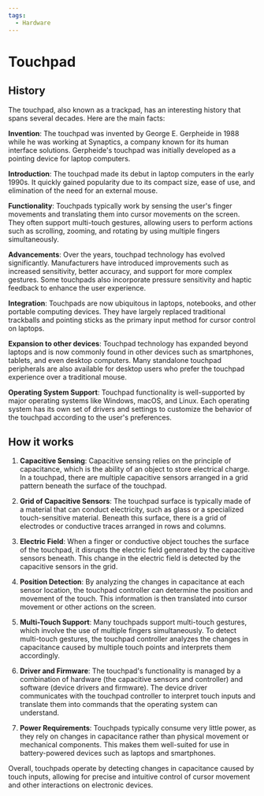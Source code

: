 ```yaml
---
tags:
  - Hardware
---
```


<head>
    <meta charset="UTF-8">
    <meta name="viewport" content="width=device-width, initial-scale=1.0">
    <meta name="description" content="Welcome to ac-electricity! Here you will learn more about electricity, the different components used to make an electrical circuit as well as their features and use cases.">
    <meta name="keywords" content="alexis carbillet, carbillet, electricity, capacitors, conductors, diodes, electronic, energy source, hardware, home appliances, inductors, insulators, resistors, semi-conductors">
    <meta name="author" content="Alexis Carbillet ">
</head>

# Touchpad

## History

The touchpad, also known as a trackpad, has an interesting history that spans several decades. Here are the main facts:

**Invention**: The touchpad was invented by George E. Gerpheide in 1988 while he was working at Synaptics, a company known for its human interface solutions. Gerpheide's touchpad was initially developed as a pointing device for laptop computers.

**Introduction**: The touchpad made its debut in laptop computers in the early 1990s. It quickly gained popularity due to its compact size, ease of use, and elimination of the need for an external mouse.

**Functionality**: Touchpads typically work by sensing the user's finger movements and translating them into cursor movements on the screen. They often support multi-touch gestures, allowing users to perform actions such as scrolling, zooming, and rotating by using multiple fingers simultaneously.

**Advancements**: Over the years, touchpad technology has evolved significantly. Manufacturers have introduced improvements such as increased sensitivity, better accuracy, and support for more complex gestures. Some touchpads also incorporate pressure sensitivity and haptic feedback to enhance the user experience.

**Integration**: Touchpads are now ubiquitous in laptops, notebooks, and other portable computing devices. They have largely replaced traditional trackballs and pointing sticks as the primary input method for cursor control on laptops.

**Expansion to other devices**: Touchpad technology has expanded beyond laptops and is now commonly found in other devices such as smartphones, tablets, and even desktop computers. Many standalone touchpad peripherals are also available for desktop users who prefer the touchpad experience over a traditional mouse.

**Operating System Support**: Touchpad functionality is well-supported by major operating systems like Windows, macOS, and Linux. Each operating system has its own set of drivers and settings to customize the behavior of the touchpad according to the user's preferences.

## How it works

1. **Capacitive Sensing**: Capacitive sensing relies on the principle of capacitance, which is the ability of an object to store electrical charge. In a touchpad, there are multiple capacitive sensors arranged in a grid pattern beneath the surface of the touchpad.

2. **Grid of Capacitive Sensors**: The touchpad surface is typically made of a material that can conduct electricity, such as glass or a specialized touch-sensitive material. Beneath this surface, there is a grid of electrodes or conductive traces arranged in rows and columns.

3. **Electric Field**: When a finger or conductive object touches the surface of the touchpad, it disrupts the electric field generated by the capacitive sensors beneath. This change in the electric field is detected by the capacitive sensors in the grid.

4. **Position Detection**: By analyzing the changes in capacitance at each sensor location, the touchpad controller can determine the position and movement of the touch. This information is then translated into cursor movement or other actions on the screen.

5. **Multi-Touch Support**: Many touchpads support multi-touch gestures, which involve the use of multiple fingers simultaneously. To detect multi-touch gestures, the touchpad controller analyzes the changes in capacitance caused by multiple touch points and interprets them accordingly.

6. **Driver and Firmware**: The touchpad's functionality is managed by a combination of hardware (the capacitive sensors and controller) and software (device drivers and firmware). The device driver communicates with the touchpad controller to interpret touch inputs and translate them into commands that the operating system can understand.

7. **Power Requirements**: Touchpads typically consume very little power, as they rely on changes in capacitance rather than physical movement or mechanical components. This makes them well-suited for use in battery-powered devices such as laptops and smartphones.

Overall, touchpads operate by detecting changes in capacitance caused by touch inputs, allowing for precise and intuitive control of cursor movement and other interactions on electronic devices.